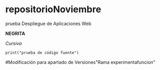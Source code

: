 # repositorioNoviembre
prueba Despliegue de Aplicaciones Web

**NEGRITA**

*Cursiva*

`print("prueba de código fuente")`

#Modificación para apartado de Versiones"Rama experimentafuncion" 
